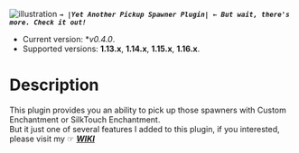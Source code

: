 ![illustration](https://i.ibb.co/Tvp20L4/Banner.png)
_**```→ |Yet Another Pickup Spawner Plugin| ← But wait, there's more. Check it out!```**_

* Current version: **v0.4.0*.
* Supported versions: **1.13.x**, **1.14.x**, **1.15.x**, **1.16.x**.

# Description
This plugin provides you an ability to pick up those spawners with Custom Enchantment or SilkTouch Enchantment.\
But it just one of several features I added to this plugin, if you interested, please visit my ☞ [_**WIKI**_](https://github.com/knighthat/Silky-Spawner/wiki)
